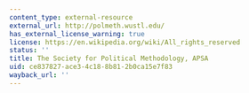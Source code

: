 ```yaml
---
content_type: external-resource
external_url: http://polmeth.wustl.edu/
has_external_license_warning: true
license: https://en.wikipedia.org/wiki/All_rights_reserved
status: ''
title: The Society for Political Methodology, APSA
uid: ce837827-ace3-4c18-8b81-2b0ca15e7f83
wayback_url: ''
---
```

